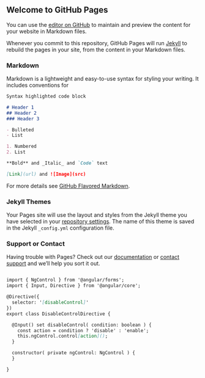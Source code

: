 ## Welcome to GitHub Pages

You can use the [editor on GitHub](https://github.com/faysalswe/faysal.github.io/edit/master/README.md) to maintain and preview the content for your website in Markdown files.

Whenever you commit to this repository, GitHub Pages will run [Jekyll](https://jekyllrb.com/) to rebuild the pages in your site, from the content in your Markdown files.

### Markdown

Markdown is a lightweight and easy-to-use syntax for styling your writing. It includes conventions for

```markdown
Syntax highlighted code block

# Header 1
## Header 2
### Header 3

- Bulleted
- List

1. Numbered
2. List

**Bold** and _Italic_ and `Code` text

[Link](url) and ![Image](src)
```

For more details see [GitHub Flavored Markdown](https://guides.github.com/features/mastering-markdown/).

### Jekyll Themes

Your Pages site will use the layout and styles from the Jekyll theme you have selected in your [repository settings](https://github.com/faysalswe/faysal.github.io/settings). The name of this theme is saved in the Jekyll `_config.yml` configuration file.

### Support or Contact

Having trouble with Pages? Check out our [documentation](https://help.github.com/categories/github-pages-basics/) or [contact support](https://github.com/contact) and we’ll help you sort it out.

```markdown

import { NgControl } from '@angular/forms';
import { Input, Directive } from '@angular/core';

@Directive({
  selector: '[disableControl]'
})
export class DisableControlDirective {

  @Input() set disableControl( condition: boolean ) {
    const action = condition ? 'disable' : 'enable';
    this.ngControl.control[action]();
  }

  constructor( private ngControl: NgControl ) {
  }

}
```
